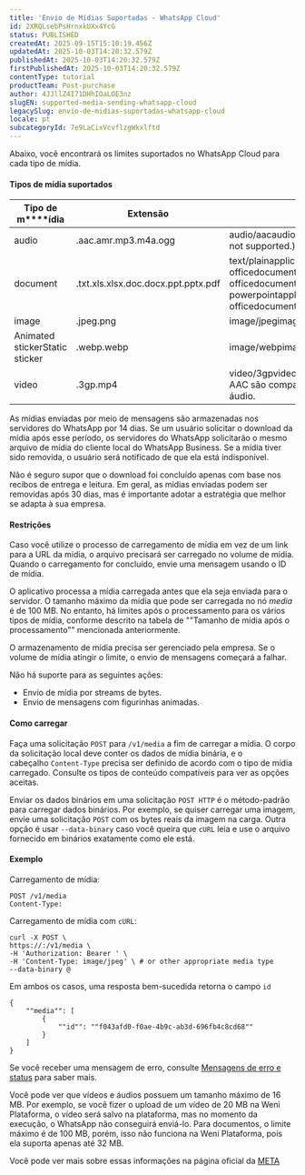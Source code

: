 ```yaml
---
title: 'Envio de Mídias Suportadas - WhatsApp Cloud'
id: 2XRQLsebPsHrnxkUXx4YcG
status: PUBLISHED
createdAt: 2025-09-15T15:10:19.456Z
updatedAt: 2025-10-03T14:20:32.579Z
publishedAt: 2025-10-03T14:20:32.579Z
firstPublishedAt: 2025-10-03T14:20:32.579Z
contentType: tutorial
productTeam: Post-purchase
author: 4JJllZ4I71DHhIOaLOE3nz
slugEN: supported-media-sending-whatsapp-cloud
legacySlug: envio-de-midias-suportadas-whatsapp-cloud
locale: pt
subcategoryId: 7e9LaCixVcvflzgWkxlftd
---
```


Abaixo, você encontrará os limites suportados no WhatsApp Cloud para cada tipo de mídia.

#### **Tipos de mídia suportados**

| **Tipo de m****ídia** | **Extensão** | **Tipos de mídia compatíveis (MIME Type)** | **Tamanho** |
| --- | --- | --- | --- |
| audio | .aac.amr.mp3.m4a.ogg | audio/aacaudio/amraudio/mpegaudio/mp4audio/ogg (OPUS codecs only; base audio/ogg not supported.) | 16 MB |
| document | .txt.xls.xlsx.doc.docx.ppt.pptx.pdf | text/plainapplication/vnd.ms-excelapplication/vnd.openxmlformats-officedocument.spreadsheetml.sheetapplication/mswordapplication/vnd.openxmlformats-officedocument.wordprocessingml.documentapplication/vnd.ms-powerpointapplication/vnd.openxmlformats-officedocument.presentationml.presentationapplication/pdf | 100 MB |
| image | .jpeg.png | image/jpegimage/png | 5 MB |
| Animated stickerStatic sticker | .webp.webp | image/webpimage/webp | 500 KB100 KB |
| video | .3gp.mp4 | video/3gpvideo/mp4**Observações:**- Apenas o codec de vídeo H.264 e o codec de áudio AAC são compatíveis. - Aceitamos vídeos com stream de áudio único ou sem stream de áudio. | 16 MB |

As mídias enviadas por meio de mensagens são armazenadas nos servidores do WhatsApp por 14 dias. Se um usuário solicitar o download da mídia após esse período, os servidores do WhatsApp solicitarão o mesmo arquivo de mídia do cliente local do WhatsApp Business. Se a mídia tiver sido removida, o usuário será notificado de que ela está indisponível.

Não é seguro supor que o download foi concluído apenas com base nos recibos de entrega e leitura. Em geral, as mídias enviadas podem ser removidas após 30 dias, mas é importante adotar a estratégia que melhor se adapta à sua empresa.

#### **Restrições**

Caso você utilize o processo de carregamento de mídia em vez de um link para a URL da mídia, o arquivo precisará ser carregado no volume de mídia. Quando o carregamento for concluído, envie uma mensagem usando o ID de mídia.

O aplicativo processa a mídia carregada antes que ela seja enviada para o servidor. O tamanho máximo da mídia que pode ser carregada no nó *media* é de 100 MB. No entanto, há limites após o processamento para os vários tipos de mídia, conforme descrito na tabela de ""Tamanho de mídia após o processamento"" mencionada anteriormente.

O armazenamento de mídia precisa ser gerenciado pela empresa. Se o volume de mídia atingir o limite, o envio de mensagens começará a falhar.

Não há suporte para as seguintes ações:

- Envio de mídia por streams de bytes.
- Envio de mensagens com figurinhas animadas.

#### **Como carregar**

Faça uma solicitação `POST` para `/v1/media` a fim de carregar a mídia. O corpo da solicitação local deve conter os dados de mídia binária, e o cabeçalho `Content-Type` precisa ser definido de acordo com o tipo de mídia carregado. Consulte os tipos de conteúdo compatíveis para ver as opções aceitas.

Enviar os dados binários em uma solicitação `POST HTTP` é o método-padrão para carregar dados binários. Por exemplo, se quiser carregar uma imagem, envie uma solicitação `POST` com os bytes reais da imagem na carga. Outra opção é usar `--data-binary` caso você queira que `cURL` leia e use o arquivo fornecido em binários exatamente como ele está.

#### **Exemplo**

Carregamento de mídia:

```
POST /v1/media
Content-Type:

```
Carregamento de mídia com `cURL`:

```
curl -X POST \
https://:/v1/media \
-H 'Authorization: Bearer ' \
-H 'Content-Type: image/jpeg' \ # or other appropriate media type
--data-binary @
```
Em ambos os casos, uma resposta bem-sucedida retorna o campo `id`

```
{
    ""media"": [
        {
            ""id"": ""f043afd0-f0ae-4b9c-ab3d-696fb4c8cd68""
        }
    ]
}
```
Se você receber uma mensagem de erro, consulte [Mensagens de erro e status](https://developers.facebook.com/docs/whatsapp/on-premises/errors) para saber mais.

Você pode ver que vídeos e áudios possuem um tamanho máximo de 16 MB. Por exemplo, se você fizer o upload de um vídeo de 20 MB na Weni Plataforma, o vídeo será salvo na plataforma, mas no momento da execução, o WhatsApp não conseguirá enviá-lo. Para documentos, o limite máximo é de 100 MB, porém, isso não funciona na Weni Plataforma, pois ela suporta apenas até 32 MB.

Você pode ver mais sobre essas informações na página oficial da [META](https://developers.facebook.com/docs/whatsapp/cloud-api/reference/media/)
